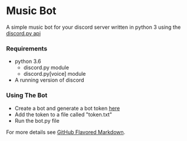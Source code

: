 # Music Bot

A simple music bot for your discord server written in python 3 using the [discord.py api](https://github.com/Rapptz/discord.py)

### Requirements

* python 3.6
  * discord.py module
  * discord.py[voice] module
* A running version of discord

### Using The Bot

* Create a bot and generate a bot token [here](https://discordapp.com/developers/applications/me)
* Add the token to a file called "token.txt"
* Run the bot.py file

For more details see [GitHub Flavored Markdown](https://guides.github.com/features/mastering-markdown/).
